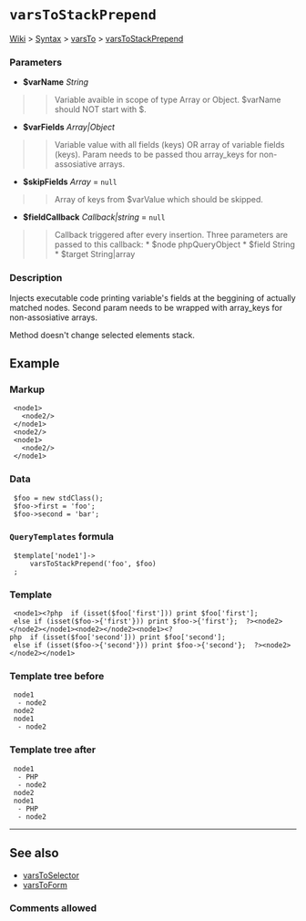 # `varsToStackPrepend` #
[Wiki](http://code.google.com/p/querytemplates/w/list) > [Syntax](Syntax.md) > [varsTo](varsToSyntax.md) > [varsToStackPrepend](varsToStackPrependMethodPHP.md)
### Parameters ###
  * **$varName** _String_
> > Variable avaible in scope of type Array or Object.  $varName should NOT start with $.
  * **$varFields** _Array|Object_
> > Variable value with all fields (keys) OR array of variable fields (keys).  Param needs to be passed thou array\_keys for non-assosiative arrays.
  * **$skipFields** _Array_ = `null`
> > Array of keys from $varValue which should be skipped.
  * **$fieldCallback** _Callback|string_ = `null`
> > Callback triggered after every insertion. Three parameters are passed to  this callback:
      * $node phpQueryObject
      * $field String
      * $target String|array


### Description ###
Injects executable code printing variable's fields at the beggining of actually  matched nodes. Second param needs to be wrapped with array\_keys for  non-assosiative arrays.


Method doesn't change selected elements stack.


## Example ##


### Markup ###
```
 <node1>
   <node2/>
 </node1>
 <node2/>
 <node1>
   <node2/>
 </node1>

```
### Data ###
```
 $foo = new stdClass();
 $foo->first = 'foo';
 $foo->second = 'bar';

```
### `QueryTemplates` formula ###
```
 $template['node1']->
     varsToStackPrepend('foo', $foo)
 ;

```
### Template ###
```
 <node1><?php  if (isset($foo['first'])) print $foo['first'];
 else if (isset($foo->{'first'})) print $foo->{'first'};  ?><node2></node2></node1><node2></node2><node1><?php  if (isset($foo['second'])) print $foo['second'];
 else if (isset($foo->{'second'})) print $foo->{'second'};  ?><node2></node2></node1>

```
### Template tree before ###
```
 node1
  - node2
 node2
 node1
  - node2

```
### Template tree after ###
```
 node1
  - PHP
  - node2
 node2
 node1
  - PHP
  - node2

```

---


## See also ##
  * [varsToSelector](varsToSelectorMethodPHP.md)
  * [varsToForm](varsToFormMethodPHP.md)


### Comments allowed ###